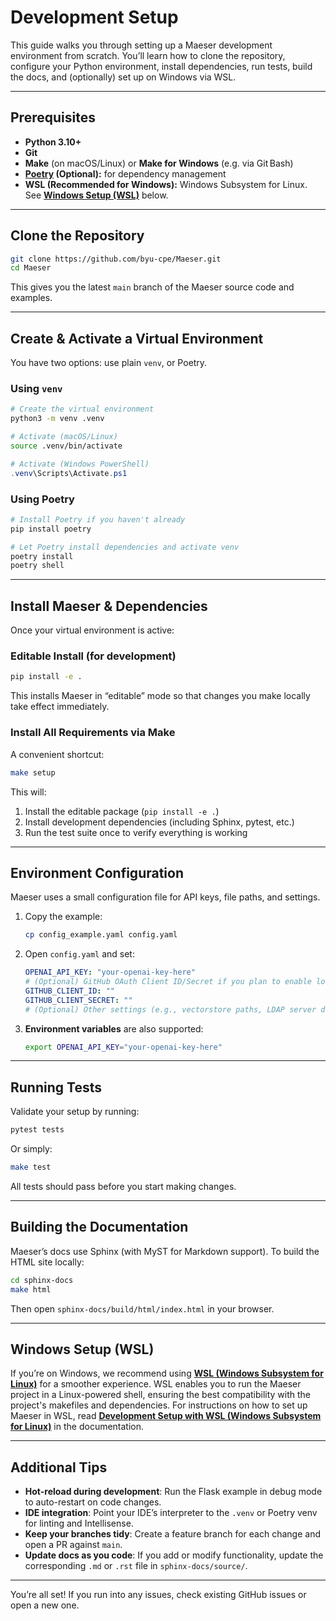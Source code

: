 # Development Setup

This guide walks you through setting up a Maeser development environment from scratch. You’ll learn how to clone the repository, configure your Python environment, install dependencies, run tests, build the docs, and (optionally) set up on Windows via WSL.

---

## Prerequisites

- **Python 3.10+**
- **Git**
- **Make** (on macOS/Linux) or **Make for Windows** (e.g. via Git Bash)
- **[Poetry](https://python-poetry.org/) (Optional):** for dependency management
- **WSL (Recommended for Windows):** Windows Subsystem for Linux. See **[Windows Setup (WSL)](#windows-setup-wsl)** below.

---

## Clone the Repository

```bash
git clone https://github.com/byu-cpe/Maeser.git
cd Maeser
```

This gives you the latest `main` branch of the Maeser source code and examples.

---

## Create & Activate a Virtual Environment

You have two options: use plain `venv`, or Poetry.

### Using `venv`

```bash
# Create the virtual environment
python3 -m venv .venv

# Activate (macOS/Linux)
source .venv/bin/activate
```

```powershell
# Activate (Windows PowerShell)
.venv\Scripts\Activate.ps1
```

### Using Poetry

```bash
# Install Poetry if you haven't already
pip install poetry

# Let Poetry install dependencies and activate venv
poetry install
poetry shell
```

---

## Install Maeser & Dependencies

Once your virtual environment is active:

### Editable Install (for development)

```bash
pip install -e .
```

This installs Maeser in “editable” mode so that changes you make locally take effect immediately.

### Install All Requirements via Make

A convenient shortcut:

```bash
make setup
```

This will:

1. Install the editable package (`pip install -e .`)
2. Install development dependencies (including Sphinx, pytest, etc.)
3. Run the test suite once to verify everything is working

---

## Environment Configuration

Maeser uses a small configuration file for API keys, file paths, and settings.

1. Copy the example:
   ```bash
   cp config_example.yaml config.yaml
   ```
2. Open `config.yaml` and set:
   ```yaml
   OPENAI_API_KEY: "your-openai-key-here"
   # (Optional) GitHub OAuth Client ID/Secret if you plan to enable login
   GITHUB_CLIENT_ID: ""
   GITHUB_CLIENT_SECRET: ""
   # (Optional) Other settings (e.g., vectorstore paths, LDAP server details, etc.)
   ```
3. **Environment variables** are also supported:
   ```bash
   export OPENAI_API_KEY="your-openai-key-here"
   ```

---

## Running Tests

Validate your setup by running:

```bash
pytest tests
```

Or simply:

```bash
make test
```

All tests should pass before you start making changes.

---

## Building the Documentation

Maeser’s docs use Sphinx (with MyST for Markdown support). To build the HTML site locally:

```bash
cd sphinx-docs
make html
```

Then open `sphinx-docs/build/html/index.html` in your browser.

---

## Windows Setup (WSL)

If you’re on Windows, we recommend using **[WSL (Windows Subsystem for Linux)](https://learn.microsoft.com/en-us/windows/wsl/install)** for a smoother experience. WSL enables you to run the Maeser project in a Linux-powered shell, ensuring the best compatibility with the project's makefiles and dependencies. For instructions on how to set up Maeser in WSL, read **[Development Setup with WSL (Windows Subsystem for Linux)](wsl_development)** in the documentation.

---

## Additional Tips

- **Hot-reload during development**: Run the Flask example in debug mode to auto-restart on code changes.
- **IDE integration**: Point your IDE’s interpreter to the `.venv` or Poetry venv for linting and Intellisense.
- **Keep your branches tidy**: Create a feature branch for each change and open a PR against `main`.
- **Update docs as you code**: If you add or modify functionality, update the corresponding `.md` or `.rst` file in `sphinx-docs/source/`.

---

You’re all set!
If you run into any issues, check existing GitHub issues or open a new one.

